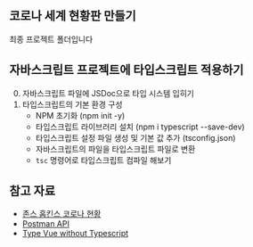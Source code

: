 ## 코로나 세계 현황판 만들기

최종 프로젝트 폴더입니다

## 자바스크립트 프로젝트에 타입스크립트 적용하기

0. 자바스크립트 파일에 JSDoc으로 타입 시스템 입히기
1. 타입스크립트의 기본 환경 구성
   - NPM 초기화 (npm init -y)
   - 타입스크립트 라이브러리 설치 (npm i typescript --save-dev)
   - 타입스크립트 설정 파일 생성 및 기본 값 추가 (tsconfig.json)
   - 자바스크립트의 파일을 타입스크립트 파일로 변환
   - `tsc` 명령어로 타입스크립트 컴파일 해보기

## 참고 자료

- [존스 홉킨스 코로나 현황](https://www.arcgis.com/apps/opsdashboard/index.html#/bda7594740fd40299423467b48e9ecf6)
- [Postman API](https://documenter.getpostman.com/view/10808728/SzS8rjbc?version=latest#27454960-ea1c-4b91-a0b6-0468bb4e6712)
- [Type Vue without Typescript](https://blog.usejournal.com/type-vue-without-typescript-b2b49210f0b)
